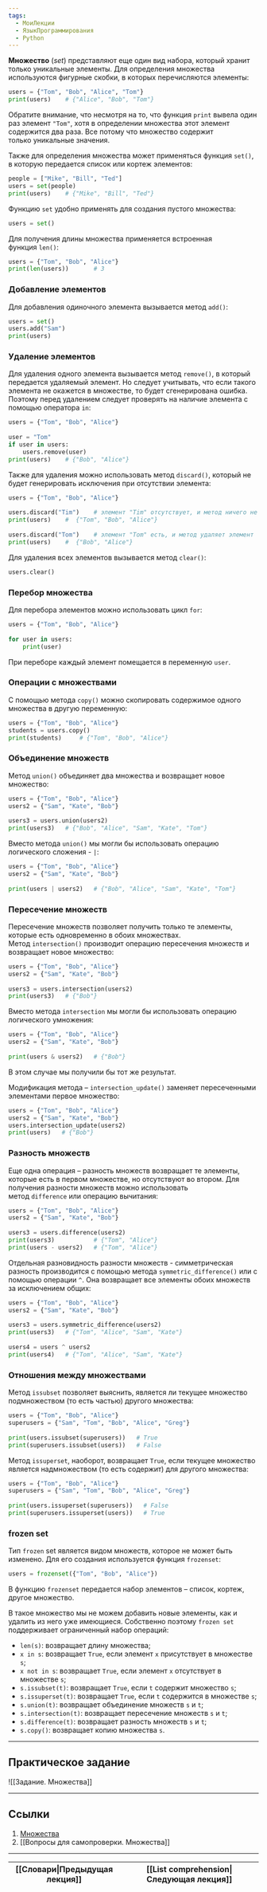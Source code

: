 ```yaml
---
tags:
  - МоиЛекции
  - ЯзыкПрограммирования
  - Python
---
```

**Множество** (*set*) представляют еще один вид набора, который хранит только уникальные элементы. Для определения множества используются фигурные скобки, в которых перечисляются элементы:

```python
users = {"Tom", "Bob", "Alice", "Tom"}
print(users)    # {"Alice", "Bob", "Tom"}
```

Обратите внимание, что несмотря на то, что функция `print` вывела один раз элемент `"Tom"`, хотя в определении множества этот элемент содержится два раза. Все потому что множество содержит только уникальные значения.

Также для определения множества может применяться функция `set()`, в которую передается список или кортеж элементов:

```python
people = ["Mike", "Bill", "Ted"]
users = set(people)
print(users)    # {"Mike", "Bill", "Ted"}
```

Функцию `set` удобно применять для создания пустого множества:

```python
users = set()
```

Для получения длины множества применяется встроенная функция `len()`:

```python
users = {"Tom", "Bob", "Alice"}
print(len(users))       # 3
```

### Добавление элементов

Для добавления одиночного элемента вызывается метод `add()`:

```python
users = set()
users.add("Sam")
print(users)
```

### Удаление элементов

Для удаления одного элемента вызывается метод `remove()`, в который передается удаляемый элемент. Но следует учитывать, что если такого элемента не окажется в множестве, то будет сгенерирована ошибка. Поэтому перед удалением следует проверять на наличие элемента с помощью оператора `in`:

```python
users = {"Tom", "Bob", "Alice"}
 
user = "Tom"
if user in users: 
    users.remove(user)
print(users)    # {"Bob", "Alice"}
```

Также для удаления можно использовать метод `discard()`, который не будет генерировать исключения при отсутствии элемента:

```python
users = {"Tom", "Bob", "Alice"}
 
users.discard("Tim")    # элемент "Tim" отсутствует, и метод ничего не делает
print(users)    #  {"Tom", "Bob", "Alice"}
 
users.discard("Tom")    # элемент "Tom" есть, и метод удаляет элемент
print(users)    #  {"Bob", "Alice"}
```

Для удаления всех элементов вызывается метод `clear()`:

```python
users.clear()
```

### Перебор множества

Для перебора элементов можно использовать цикл `for`:

```python
users = {"Tom", "Bob", "Alice"}
 
for user in users:
    print(user)
```

При переборе каждый элемент помещается в переменную `user`.

### Операции с множествами

С помощью метода `copy()` можно скопировать содержимое одного множества в другую переменную:

```python
users = {"Tom", "Bob", "Alice"}
students = users.copy()
print(students)     # {"Tom", "Bob", "Alice"}
```

### Объединение множеств

Метод `union()` объединяет два множества и возвращает новое множество:

```python
users = {"Tom", "Bob", "Alice"}
users2 = {"Sam", "Kate", "Bob"}
 
users3 = users.union(users2)
print(users3)   # {"Bob", "Alice", "Sam", "Kate", "Tom"}
```

Вместо метода `union()` мы могли бы использовать операцию логического сложения - `|`:

```python
users = {"Tom", "Bob", "Alice"}
users2 = {"Sam", "Kate", "Bob"}
 
print(users | users2)   # {"Bob", "Alice", "Sam", "Kate", "Tom"}
```

### Пересечение множеств

Пересечение множеств позволяет получить только те элементы, которые есть одновременно в обоих множествах. Метод `intersection()` производит операцию пересечения множеств и возвращает новое множество:

```python
users = {"Tom", "Bob", "Alice"}
users2 = {"Sam", "Kate", "Bob"}
 
users3 = users.intersection(users2)
print(users3)   # {"Bob"}
```

Вместо метода `intersection` мы могли бы использовать операцию логического умножения:

```python
users = {"Tom", "Bob", "Alice"}
users2 = {"Sam", "Kate", "Bob"}
 
print(users & users2)   # {"Bob"}
```

В этом случае мы получили бы тот же результат.

Модификация метода – `intersection_update()` заменяет пересеченными элементами первое множество:

```python
users = {"Tom", "Bob", "Alice"}
users2 = {"Sam", "Kate", "Bob"}
users.intersection_update(users2)
print(users)   # {"Bob"}
```

### Разность множеств

Еще одна операция – разность множеств возвращает те элементы, которые есть в первом множестве, но отсутствуют во втором. Для получения разности множеств можно использовать метод `difference` или операцию вычитания:

```python
users = {"Tom", "Bob", "Alice"}
users2 = {"Sam", "Kate", "Bob"}
 
users3 = users.difference(users2)
print(users3)           # {"Tom", "Alice"}
print(users - users2)   # {"Tom", "Alice"}
```

Отдельная разновидность разности множеств - симметрическая разность производится с помощью метода `symmetric_difference()` или с помощью операции `^`. Она возвращает все элементы обоих множеств за исключением общих:

```python
users = {"Tom", "Bob", "Alice"}
users2 = {"Sam", "Kate", "Bob"}
 
users3 = users.symmetric_difference(users2)
print(users3)   # {"Tom", "Alice", "Sam", "Kate"}
 
users4 = users ^ users2
print(users4)   # {"Tom", "Alice", "Sam", "Kate"}
```

### Отношения между множествами

Метод `issubset` позволяет выяснить, является ли текущее множество подмножеством (то есть частью) другого множества:

```python
users = {"Tom", "Bob", "Alice"}
superusers = {"Sam", "Tom", "Bob", "Alice", "Greg"}
 
print(users.issubset(superusers))   # True
print(superusers.issubset(users))   # False
```

Метод `issuperset`, наоборот, возвращает `True`, если текущее множество является надмножеством (то есть содержит) для другого множества:

```python
users = {"Tom", "Bob", "Alice"}
superusers = {"Sam", "Tom", "Bob", "Alice", "Greg"}
 
print(users.issuperset(superusers))   # False
print(superusers.issuperset(users))   # True
```

### frozen set

Тип `frozen` set является видом множеств, которое не может быть изменено. Для его создания используется функция `frozenset`:

```python
users = frozenset({"Tom", "Bob", "Alice"})
```

В функцию `frozenset` передается набор элементов – список, кортеж, другое множество.

В такое множество мы не можем добавить новые элементы, как и удалить из него уже имеющиеся. Собственно поэтому `frozen set` поддерживает ограниченный набор операций:

- `len(s)`: возвращает длину множества;
- `x in s`: возвращает `True`, если элемент `x` присутствует в множестве `s`;
- `x not in s`: возвращает `True`, если элемент `x` отсутствует в множестве `s`;
- `s.issubset(t)`: возвращает `True`, если `t` содержит множество `s`;
- `s.issuperset(t)`: возвращает `True`, если `t` содержится в множестве `s`;
- `s.union(t)`: возвращает объединение множеств `s` и `t`;
- `s.intersection(t)`: возвращает пересечение множеств `s` и `t`;
- `s.difference(t)`: возвращает разность множеств `s` и `t`;
- `s.copy()`: возвращает копию множества `s`.

---
## Практическое задание

![[Задание. Множества]]

---
## Ссылки

1. [Множества](https://metanit.com/python/tutorial/3.4.php)
2. [[Вопросы для самопроверки. Множества]]

---

| [[Словари\|Предыдущая лекция]] | [[List comprehension\|Следующая лекция]] |
| ------------------------------ | ---------------------------------------- |
